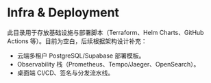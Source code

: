 # Infra & Deployment

此目录用于存放基础设施与部署脚本（Terraform、Helm Charts、GitHub Actions 等）。目前为空白，后续根据架构设计补充：

- 云端多租户 PostgreSQL/Supabase 部署模板。
- Observability 栈（Prometheus、Tempo/Jaeger、OpenSearch）。
- 桌面端 CI/CD、签名与分发流水线。
